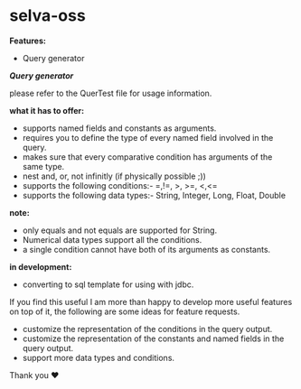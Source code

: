 # selva-oss

**Features:**

* Query generator


***Query generator***

please refer to the QuerTest file for usage information.

**what it has to offer:**

* supports named fields and constants as arguments.
* requires you to define the type of every named field involved in the query.
* makes sure that every comparative condition has arguments of the same type.
* nest and, or, not infinitly (if physically possible ;))
* supports the following conditions:- =,!=, >, >=, <,<=
* supports the following data types:- String, Integer, Long, Float, Double

**note:**

* only equals and not equals are supported for String.
* Numerical data types support all the conditions.
* a single condition cannot have both of its arguments as constants.

**in development:**

* converting to sql template for using with jdbc.

 If you find this useful I am more than happy to develop more useful features on top of it, the following are some ideas for feature requests.
 
 * customize the representation of the conditions in the query output.
 * customize the representation of the constants and named fields in the query output.
 * support more data types and conditions.



Thank you ❤️

